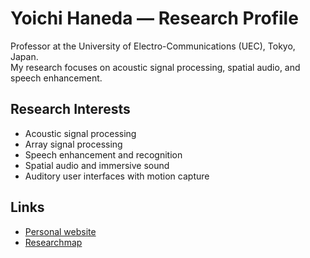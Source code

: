 # Yoichi Haneda — Research Profile

Professor at the University of Electro-Communications (UEC), Tokyo, Japan.  
My research focuses on acoustic signal processing, spatial audio, and speech enhancement.

## Research Interests
- Acoustic signal processing
- Array signal processing
- Speech enhancement and recognition
- Spatial audio and immersive sound
- Auditory user interfaces with motion capture

## Links
- [Personal website](https://YH-audio.github.io/)
- [Researchmap](https://researchmap.jp/7000003830)
